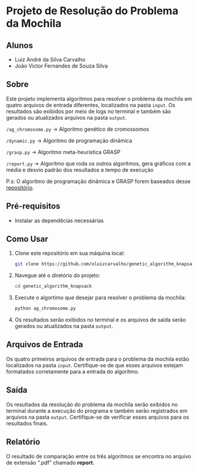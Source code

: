 # Projeto de Resolução do Problema da Mochila

## Alunos
- Luiz André da Silva Carvalho
- João Victor Fernandes de Souza Silva

## Sobre
Este projeto implementa algoritmos para resolver o problema da mochila em quatro arquivos de entrada diferentes,
localizados na pasta `input`. Os resultados são exibidos por meio de logs no terminal e também são gerados ou
atualizados arquivos na pasta `output`.

`/ag_chromosome.py` → Algoritmo genético de cromossomos

`/dynamic.py` → Algoritmo de programação dinâmica

`/grasp.py` → Algoritmo meta-heurística GRASP

`/report.py` → Algoritmo que roda os outros algoritmos, gera gráficos com a média e desvio padrão dos resultados e tempo
de execução

P.s: O algoritmo de programação dinâmica e GRASP forem baseados
desse [repositório](https://github.com/neemiasbsilva/knapsack-problem-using-dp-grasp-tabu).

## Pré-requisitos

- Instalar as dependêcias necessárias

## Como Usar

1. Clone este repositório em sua máquina local:

   ```bash
   git clone https://github.com/oluizcarvalho/genetic_algorithm_knapsack.git
   ```

2. Navegue até o diretório do projeto:

   ```bash
   cd genetic_algorithm_knapsack
   ```

3. Execute o algortimo que desejar para resolver o problema da mochila:

   ```bash
   python ag_chromosome.py
   ```
4. Os resultados serão exibidos no terminal e os arquivos de saída serão gerados ou atualizados na pasta `output`.

## Arquivos de Entrada

Os quatro primeiros arquivos de entrada para o problema da mochila estão localizados na pasta `input`. Certifique-se de
que esses arquivos estejam formatados corretamente para a entrada do algoritmo.

## Saída

Os resultados da resolução do problema da mochila serão exibidos no terminal durante a execução do programa e também
serão registrados em arquivos na pasta `output`. Certifique-se de verificar esses arquivos para os resultados finais.

## Relatório

O resultado de comparação entre os três algoritmos se encontra no arquivo de extensão ".pdf" chamado **report**.